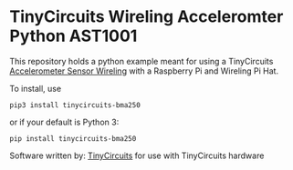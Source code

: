# TinyCircuits Wireling Acceleromter Python AST1001

This repository holds a python example meant for using a TinyCircuits [Accelerometer Sensor Wireling](https://nkl3bi1i7zzra7md-11252198.shopifypreview.com/collections/wireling-sensors/products/accelerometer-wireling-bma250) with a Raspberry Pi and Wireling Pi Hat.

To install, use 

```
pip3 install tinycircuits-bma250
```

or if your default is Python 3:

```
pip install tinycircuits-bma250
```

Software written by: [TinyCircuits](https://tinycircuits.com/) for use with TinyCircuits hardware 

